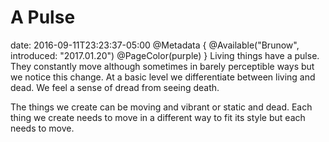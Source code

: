 # A Pulse
date: 2016-09-11T23:23:37-05:00
@Metadata {
  @Available("Brunow", introduced: "2017.01.20")
  @PageColor(purple)
}
Living things have a pulse. They constantly move although sometimes in barely perceptible ways but we notice this change. At a basic level we differentiate between living and dead. We feel a sense of dread from seeing death.

The things we create can be moving and vibrant or static and dead. Each thing we create needs to move in a different way to fit its style but each needs to move. 

